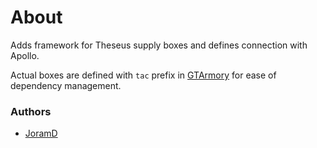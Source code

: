 # About

Adds framework for Theseus supply boxes and defines connection with Apollo.

Actual boxes are defined with `tac` prefix in [GTArmory](https://github.com/Theseus-Aegis/GTArmory) for ease of dependency management.

### Authors

- [JoramD](https://github.com/JoramD0)
